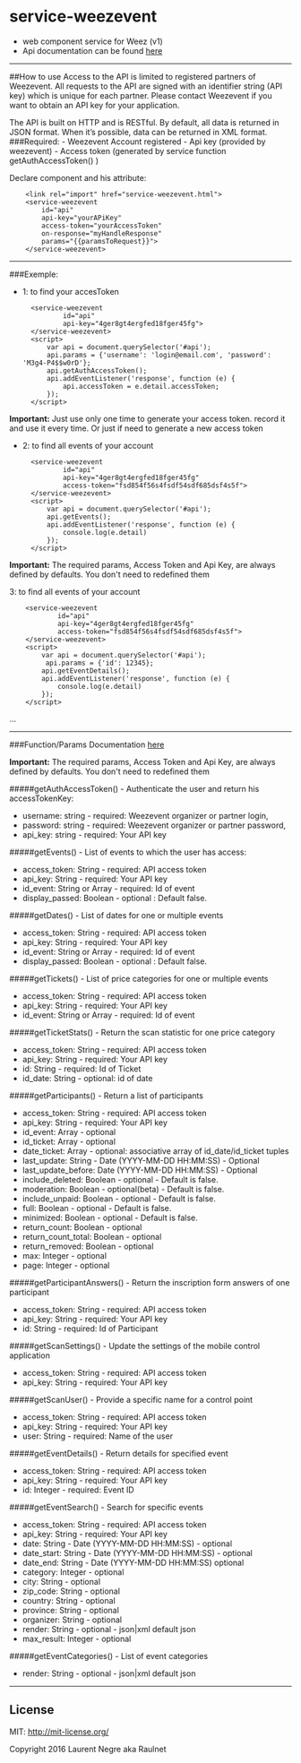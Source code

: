 # service-weezevent
- web component service for Weez (v1)
- Api documentation can be found [here](https://api.weezevent.com/)
***
##How to use
Access to the API is limited to registered partners of Weezevent. All requests to the API are signed with an identifier string (API key) which is unique for each partner. Please contact Weezevent if you want to obtain an API key for your application.

The API is built on HTTP and is RESTful. By default, all data is returned in JSON format. When it’s possible, data can be returned in XML format.
###Required:
    - Weezevent Account registered
    - Api key (provided by weezevent)
    - Access token (generated by service function getAuthAccessToken() )
    

Declare component and his attribute:

        <link rel="import" href="service-weezevent.html">
        <service-weezevent
            id="api"
            api-key="yourAPiKey"
            access-token="yourAccessToken"
            on-response="myHandleResponse"
            params="{{paramsToRequest}}">
        </service-weezevent>
***        
 ###Exemple:      
- 1: to find your accesToken

        <service-weezevent
                id="api"
                api-key="4ger8gt4ergfed18fger45fg">
        </service-weezevent>
        <script>
            var api = document.querySelector('#api');
            api.params = {'username': 'login@email.com', 'password': 'M3g4-P4$$w0rD'};
            api.getAuthAccessToken();
            api.addEventListener('response', function (e) {
                api.accessToken = e.detail.accessToken;
            });
        </script>
     
**Important:** Just use only one time to generate your access token. record it and use it every time. Or just if need to generate a new access token
    
- 2: to find all events of your account

        <service-weezevent
                id="api"
                api-key="4ger8gt4ergfed18fger45fg"
                access-token="fsd854f56s4fsdf54sdf685dsf4s5f">
        </service-weezevent>
        <script>
            var api = document.querySelector('#api');
            api.getEvents();
            api.addEventListener('response', function (e) {
                console.log(e.detail)
            });
        </script>
**Important:** The required params, Access Token and Api Key, are always defined by defaults. You don't need to redefined them
 
3: to find all events of your account

        <service-weezevent
                id="api"
                api-key="4ger8gt4ergfed18fger45fg"
                access-token="fsd854f56s4fsdf54sdf685dsf4s5f">
        </service-weezevent>
        <script>
            var api = document.querySelector('#api');
             api.params = {'id': 12345};
            api.getEventDetails();
            api.addEventListener('response', function (e) {
                console.log(e.detail)
            });
        </script>
...        
***        
###Function/Params
Documentation [here](https://api.weezevent.com/)

**Important:** The required params, Access Token and Api Key, are always defined by defaults. You don't need to redefined them
                                                 
#####getAuthAccessToken() -  Authenticate the user and return his accessTokenKey:   
*   username: string - required: Weezevent organizer or partner login,
*   password: string - required: Weezevent organizer or partner password,
*   api_key: string - required: Your API key

#####getEvents() - List of events to which the user has access:
*   access_token: String - required: API access token
*   api_key: String - required: Your API key
*   id_event: String or Array - required: Id of event
*   display_passed: Boolean - optional : Default false.

#####getDates() - List of dates for one or multiple events
*   access_token: String - required: API access token
*   api_key: String - required: Your API key
*   id_event: String or Array - required: Id of event
*   display_passed: Boolean - optional : Default false.

#####getTickets() - List of price categories for one or multiple events
*   access_token: String - required: API access token
*   api_key: String - required: Your API key
*   id_event: String or Array - required: Id of event

#####getTicketStats() - Return the scan statistic for one price category
*   access_token: String - required: API access token
*   api_key: String - required: Your API key
*   id: String - required: Id of Ticket
*   id_date: String - optional: id of date

#####getParticipants() - Return a list of participants
*   access_token: String - required: API access token
*   api_key: String - required: Your API key
*   id_event: Array - optional
*   id_ticket: Array - optional
*   date_ticket:	Array - optional: associative array of id_date/id_ticket tuples
*   last_update:	String - Date (YYYY-MM-DD HH:MM:SS) - Optional
*   last_update_before:	Date (YYYY-MM-DD HH:MM:SS) - Optional
*   include_deleted:	Boolean - optional - Default is false.
*   moderation: Boolean - optional(beta) - Default is false.
*   include_unpaid: Boolean - optional - Default is false.
*   full: Boolean - optional - Default is false.
*   minimized: Boolean - optional - Default is false.
*   return_count: Boolean - optional
*   return_count_total: Boolean - optional
*   return_removed: Boolean - optional
*   max: Integer - optional
*   page: Integer - optional

#####getParticipantAnswers() - Return the inscription form answers of one participant
*   access_token: String - required: API access token
*   api_key: String - required: Your API key
*   id: String - required: Id of Participant

#####getScanSettings() - Update the settings of the mobile control application
*   access_token: String - required: API access token
*   api_key: String - required: Your API key
                   
#####getScanUser() - Provide a specific name for a control point
*   access_token: String - required: API access token
*   api_key: String - required: Your API key
*   user: String - required: Name of the user

#####getEventDetails() - Return details for specified event
*   access_token: String - required: API access token
*   api_key: String - required: Your API key
*   id: Integer - required: Event ID

#####getEventSearch() - Search for specific events
*   access_token: String - required: API access token
*   api_key: String - required: Your API key
*   date: String - Date (YYYY-MM-DD HH:MM:SS) - optional
*   date_start: String - Date (YYYY-MM-DD HH:MM:SS) - optional
*   date_end: String - Date (YYYY-MM-DD HH:MM:SS) optional
*   category: Integer - optional
*   city: String - optional
*   zip_code: String - optional
*   country: String - optional
*   province: String - optional
*   organizer:	String - optional
*   render: String - optional - json|xml default json
*   max_result: Integer - optional

#####getEventCategories() - List of event categories
*   render: String - optional - json|xml default json
***
License
-------
MIT: http://mit-license.org/

Copyright 2016 Laurent Negre aka Raulnet
    